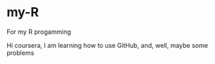 # my-R
For my R progamming

Hi coursera, I am learning how to use GitHub, and, well, maybe some problems
